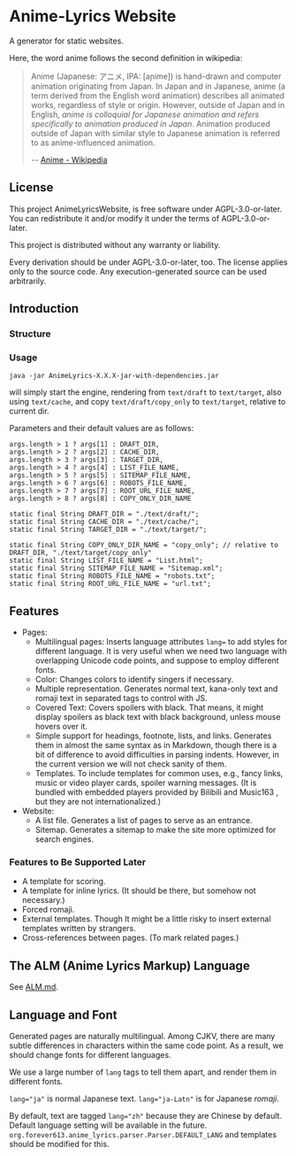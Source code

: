 # Anime-Lyrics Website

A generator for static websites.

Here, the word anime follows the second definition in wikipedia:

> Anime (Japanese: アニメ, IPA: [aɲime]) is hand-drawn and computer animation originating from Japan.
> In Japan and in Japanese, anime (a term derived from the English word animation) describes all animated works, regardless of style or origin. 
> However, outside of Japan and in English, *anime is colloquial for Japanese animation and refers specifically to animation produced in Japan*.
> Animation produced outside of Japan with similar style to Japanese animation is referred to as anime-influenced animation.
> 
> -- [Anime - Wikipedia](https://en.wikipedia.org/wiki/Anime)

## License

This project AnimeLyricsWebsite, is free software under AGPL-3.0-or-later.
You can redistribute it and/or modify it under the terms of AGPL-3.0-or-later.

This project is distributed without any warranty or liability.

Every derivation should be under AGPL-3.0-or-later, too.
The license applies only to the source code.
Any execution-generated source can be used arbitrarily.

## Introduction

### Structure

### Usage

```shell
java -jar AnimeLyrics-X.X.X-jar-with-dependencies.jar
```
will simply start the engine, rendering from `text/draft` to `text/target`, also using `text/cache`,
and copy `text/draft/copy_only` to `text/target`, relative to current dir.

Parameters and their default values are as follows:
```plain
args.length > 1 ? args[1] : DRAFT_DIR,
args.length > 2 ? args[2] : CACHE_DIR,
args.length > 3 ? args[3] : TARGET_DIR,
args.length > 4 ? args[4] : LIST_FILE_NAME,
args.length > 5 ? args[5] : SITEMAP_FILE_NAME,
args.length > 6 ? args[6] : ROBOTS_FILE_NAME,
args.length > 7 ? args[7] : ROOT_URL_FILE_NAME,
args.length > 8 ? args[8] : COPY_ONLY_DIR_NAME

static final String DRAFT_DIR = "./text/draft/";
static final String CACHE_DIR = "./text/cache/";
static final String TARGET_DIR = "./text/target/";

static final String COPY_ONLY_DIR_NAME = "copy_only"; // relative to DRAFT_DIR, "./text/target/copy_only"
static final String LIST_FILE_NAME = "List.html";
static final String SITEMAP_FILE_NAME = "Sitemap.xml";
static final String ROBOTS_FILE_NAME = "robots.txt";
static final String ROOT_URL_FILE_NAME = "url.txt";
```

## Features

- Pages:
    - Multilingual pages:
      Inserts language attributes `lang=` to add styles for different language.
      It is very useful when we need two language with overlapping Unicode code points, and suppose to employ different fonts.
    - Color:
      Changes colors to identify singers if necessary.
    - Multiple representation.
      Generates normal text, kana-only text and romaji text in separated tags to control with JS.
    - Covered Text:
      Covers spoilers with black.
      That means, it might display spoilers as black text with black background, unless mouse hovers over it.
    - Simple support for headings, footnote, lists, and links.
      Generates them in almost the same syntax as in Markdown,
      though there is a bit of difference to avoid difficulties in parsing indents.
      However, in the current version we will not check sanity of them.
    - Templates.
      To include templates for common uses, e.g., fancy links, music or video player cards, spoiler warning messages.
      (It is bundled with embedded players provided by Bilibili and Music163 , but they are not internationalized.)
- Website:
    - A list file.
      Generates a list of pages to serve as an entrance.
    - Sitemap.
      Generates a sitemap to make the site more optimized for search engines.

### Features to Be Supported Later

- A template for scoring.
- A template for inline lyrics. (It should be there, but somehow not necessary.)
- Forced romaji.
- External templates. Though It might be a little risky to insert external templates written by strangers.
- Cross-references between pages. (To mark related pages.)

## The ALM (Anime Lyrics Markup) Language

See [ALM.md](ALM.md).

## Language and Font

Generated pages are naturally multilingual.
Among CJKV, there are many subtle differences in characters within the same code point.
As a result, we should change fonts for different languages.

We use a large number of `lang` tags to tell them apart, and render them in different fonts.

`lang="ja"` is normal Japanese text.
`lang="ja-Latn"` is for Japanese *romaji*.

By default, text are tagged `lang="zh"` because they are Chinese by default.
Default language setting will be available in the future.
`org.forever613.anime_lyrics.parser.Parser.DEFAULT_LANG` and templates should be modified for this.

